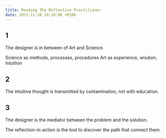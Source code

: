 ```yaml
---
title: Reading The Reflective Practitioner
date: 2021-11-28 19:10:00 +0100
---
```




## 1

The designer is in between of Art and Science. 

Science as methods, processes, procedures 
Art as experience, wisdom, intuition

## 2

The intuitive thought is transmitted by contamination, not with education.

## 3

The designer is the mediator between the problem and the solution. 

The reflection-in-action is the tool to discover the path that connect them.